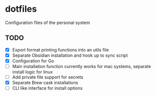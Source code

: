 # dotfiles
Configuration files of the personal system

## TODO

- [x] Export format printing functions into an utils file
- [x] Separate Obsidian installation and hook up to sync script
- [x] Configuration for Go
- [ ] Main installation function currently works for mac systems, separate install logic for linux
- [ ] Add private file support for secrets
- [x] Separate Brew cask installations
- [ ] CLI like interface for install options

